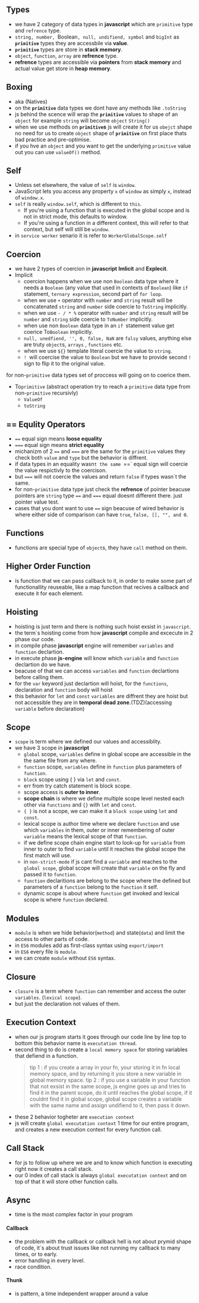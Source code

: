 ## Types

- we have 2 category of data types in **javascript** which are `primitive` type and `refrence` type.
- `string, number, `Boolean`, null, undifiend, symbol` and `bigInt` as **`primitive`** types they are accessbile via **value**.
- **`primitive`** types are store in **stack memory**.
- `object`, `function`, `array` are **refrence** type.
- **refrence** types are accessible via **pointers** from **stack memory** and actual value get store in **heap memory**.

## Boxing

- aka (Natives)
- on the **`primitive`** data types we dont have any methods like `.toString`
- js behind the scence will wrap the **`primitive`** values to shape of an `object` for example `string` will become `object` `String()`
- when we use methods on **`primitive`s** js will create it for us `obejct` shape no need for us to create `object` shape of **`primitive`** on first place thats bad practice and pre-optimise.
- if you hve an `object` and you want to get the underlying `primitive` value out you can use `valueOf()` method.

## Self

- Unless set elsewhere, the value of `self` is `window`.
- JavaScript lets you access any property `x` of `window` as simply `x`, instead of `window.x`.
- `self` is really `window.self`, which is different to `this`.
  - If you're using a function that is executed in the global scope and is not in strict mode, this defaults to window.
  - If you're using a function in a different context, this will refer to that context, but self will still be `window`.
- in `service worker` senario it is refer to `WorkerGlobalScope.self`

## Coercion

- we have 2 types of coercion in **javascript** **Imlicit** and **Explecit**.
- Implicit
  - coercion happens when we use non `Boolean` data type where it needs a `Boolean` (any value that used in contexts of `Boolean`) like `if` statement, `ternary expression`, second part of `for loop`.
  - when we use `+` operator with `number` and `string` result will be concatenated `string` and `number` side coercie to `ToString` implicitly.
  - when we use `- / * %` operator with `number` and `string` result will be `number` and `string` side coercie to `ToNumber` implicitly.
  - when use non `Boolean` data type in an `if `statement value get coerice To`Boolean` implicitly.
  - `null, unedfiend, '', 0, false, NaN` are `falsy` values, anything else are truty `object`s, `arrays` , `functions` etc.
  - when we use `${}` template literal coercie the value to `string`.
  - `! `will coercise the value to `Boolean` but we have to provide second `!` sign to flip it to the original value.

for non-`primitive` data types set of proccess will going on to coerice them.

- To`primitive` (abstract operation try to reach a `primitive` data type from non-`primitive` recursivly)
  - `ValueOf `
  - `toString`

## == Equlity Operators

- `==` equal sign means **loose equality**
- `===` equal sign means **strict equality**
- michanizm of 2 `==` and `===` are the same for the `primitive` values they check both `value` and `type` but the behavior is diffrent.
- if data types in an equality wasn`t the same `==` equal sign will coercie the value respictivly to the coercison.
- but `===` will not coercie the values and return `false` if types wasn`t the same.
- for non-`primitive` data type just check the **refrence** of pointer beacuse pointers are `string` type `==` and `===` equal doesnt different there. just pointer value test.
- cases that you dont want to use `==` sign beacuse of wired behavior is where either side of comparison can have `true`, `false, [], "", and 0`.

## Functions

- functions are special type of `object`s, they have `call` method on them.

## Higher Order Function

- is function that we can pass callback to it, in order to make some part of functionallity reuseable, like a map function that recives a callback and execute it for each element.

## Hoisting

- hoisting is just term and there is nothing such hoist exsist in `javascript`.
- the term`s hoisting come from how **javascript** compile and excecute in 2 phase our code.
- in compile phase **javascript** engine will remember `variables` and `function` declartion.
- in execute phase **js-engine** will know which `variable` and `function` declartion do we have.
- beacuse of that we can access `variables` and `function` declartions before calling them.
- for the `var` keyword just declartion will hoist, for the `functions`, declaration and `function` body will hoist
- this behavior for `let` and `const` `variables` are diffrent they are hoist but not accessible they are in **temporal dead zone**.(TDZ)(accessing `variable` before declaration)

## Scope

- `scope` is term where we defined our values and accessiblity.
- we have 3 scope in **javascript**
  - `global` scope, `variables` define in global scope are accessible in the the same file from any where.
  - `function` scope, `variables` define in `function` plus parameters of `function`.
  - `block` scope using { } via `let` and `const`.
  - err from try catch statement is block scope.
  - scope access is **outer to inner**.
  - **scope chain** is where we define multiple scope level nested each other via `functions` and `{}` with `let` and `const`.
  - `{ }` is not a scope, we can make it a `block scope` using `let` and `const`.
  - lexical scope is author time where we declare `function` and use which `variables` in them, outer or inner remembering of outer `variable` means the lexical scope of that `function`.
  - if we define scope chain engine start to look-up for `variable` from inner to outer to find `variable` until it reaches the global scope the first match will use.
  - in `non-strict-mode` if js cant find a `variable` and reaches to the `global scope`, global scope will create that `variable` on the fly and passed it to `function`.
  - `function` declaritions are belong to the scope where the defined but parameters of a `function` belong to the `function` it self.
  - dynamic scope is about where `function` get invoked and lexical scope is where `function` declared.

## Modules

- `module` is when we hide behavior(`method`) and state(`data`) and limit the access to other parts of code.
- in `ES6` modules add as first-class syntax using `export/import`
- in `ES6` every file is `module`.
- we can create `module` without `ES6` syntax.

## Closure

- `closure` is a term where `function` can remember and access the outer `variables`. (`lexical scope`).
- but just the declaration not values of them.

## Execution Context

- when our js program starts it goes through our code line by line top to bottom this behavior name is `executation thread`.
- second thing to do is create a `local memory space` for storing variables that defiend in a function.
  > tip 1 : if you create a array in your fn, your storing it in fn local memory space, and by returning it you store a new variable in global memory space.
  > tip 2 : if you use a variable in your function that not exsist in the same scope, js engine goes up and tries to find it in the parent scope, do it until reaches the global scope, if it couldnt find it in global scope, global scope creates a variable with the same name and assign undifiend to it, then pass it down.
- these 2 behavior togheter are `execution context`
- js will create `global executation context` 1 time for our entire program, and creates a new execution context for every function call.

## Call Stack

- for js to follow up where we are and to know which function is executing right now it creates a call stack.
- our 0 index of call stack is always `global executation context` and on top of that it will store other function calls.

## Async

- time is the most complex factor in your program

#### Callback

- the problem with the callback or callback hell is not about prymid shape of code, it`s about trust issues like not running my callback to many times, or to early.
- error handling in every level.
- race condition.

#### Thunk

- is pattern, a time independent wrapper around a value
